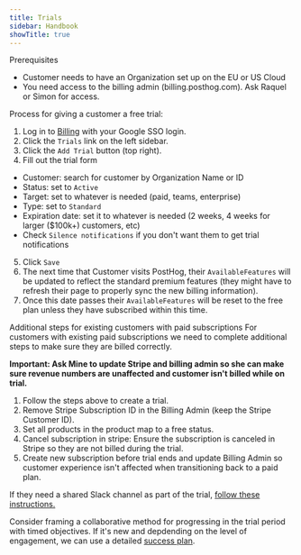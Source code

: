 ```yaml
---
title: Trials
sidebar: Handbook
showTitle: true
---
```



Prerequisites
- Customer needs to have an Organization set up on the EU or US Cloud
- You need access to the billing admin (billing.posthog.com).  Ask Raquel or Simon for access.

Process for giving a customer a free trial:
1. Log in to [Billing](https://billing.posthog.com/admin/) with your Google SSO login.
2. Click the `Trials` link on the left sidebar.
3. Click the `Add Trial` button (top right).
4. Fill out the trial form
  - Customer: search for customer by Organization Name or ID
  - Status: set to `Active`
  - Target: set to whatever is needed (paid, teams, enterprise)
  - Type: set to `Standard`
  - Expiration date: set it to whatever is needed (2 weeks, 4 weeks for larger ($100k+) customers, etc)
  - Check `Silence notifications` if you don't want them to get trial notifications
5. Click `Save`
6. The next time that Customer visits PostHog, their `AvailableFeatures` will be updated to reflect the standard premium features (they might have to refresh their page to properly sync the new billing information).
7. Once this date passes their `AvailableFeatures` will be reset to the free plan unless they have subscribed within this time.

Additional steps for existing customers with paid subscriptions
For customers with existing paid subscriptions we need to complete additional steps to make sure they are billed correctly. 

**Important: Ask Mine to update Stripe and billing admin so she can make sure revenue numbers are unaffected and customer isn't billed while on trial.**

1. Follow the steps above to create a trial.
2. Remove Stripe Subscription ID in the Billing Admin (keep the Stripe Customer ID).
3. Set all products in the product map to a free status.
4. Cancel subscription in stripe: Ensure the subscription is canceled in Stripe so they are not billed during the trial.
5. Create new subscription before trial ends and update Billing Admin so customer experience isn't affected when transitioning back to a paid plan.
   
If they need a shared Slack channel as part of the trial, [follow these instructions.](/handbook/growth/sales/slack-channels)

Consider framing a collaborative method for progressing in the trial period with timed objectives. If it's new and depdending on the level of engagement, we can use a detailed [success plan](/handbook/cs-and-onboarding/onboarding-success-plan).
